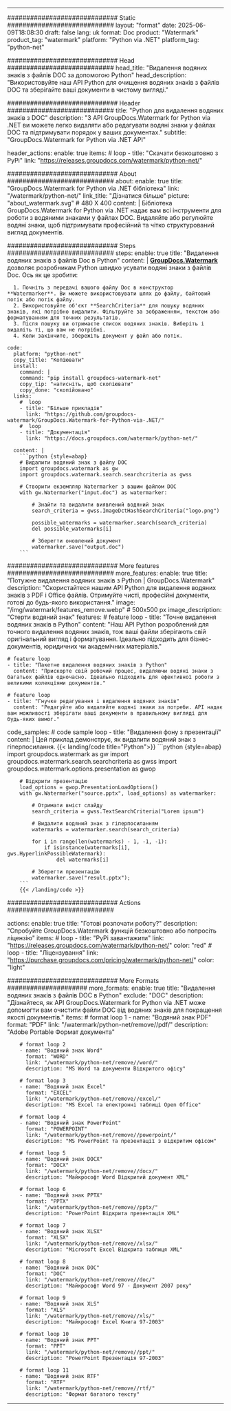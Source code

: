 
---
############################# Static ############################
layout: "format"
date:  2025-06-09T18:08:30
draft: false
lang: uk
format: Doc
product: "Watermark"
product_tag: "watermark"
platform: "Python via .NET"
platform_tag: "python-net"

############################# Head ############################
head_title: "Видалення водяних знаків з файлів DOC за допомогою Python"
head_description: "Використовуйте наш API Python для очищення водяних знаків з файлів DOC та зберігайте ваші документи в чистому вигляді."

############################# Header ############################
title: "Python для видалення водяних знаків з DOC" 
description: "З API GroupDocs.Watermark for Python via .NET ви можете легко видаляти або редагувати водяні знаки у файлах DOC та підтримувати порядок у ваших документах."
subtitle: "GroupDocs.Watermark for Python via .NET API" 

header_actions:
  enable: true
  items:
    #  loop
    - title: "Скачати безкоштовно з PyPi"
      link: "https://releases.groupdocs.com/watermark/python-net/"
      
############################# About ############################
about:
    enable: true
    title: "GroupDocs.Watermark for Python via .NET бібліотека"
    link: "/watermark/python-net/"
    link_title: "Дізнатися більше"
    picture: "about_watermark.svg" # 480 X 400
    content: |
       Бібліотека GroupDocs.Watermark for Python via .NET надає вам всі інструменти для роботи з водяними знаками у файлах DOC. Видаляйте або регулюйте водяні знаки, щоб підтримувати професійний та чітко структурований вигляд документів.

############################# Steps ############################
steps:
    enable: true
    title: "Видалення водяних знаків з файлів Doc в Python"
    content: |
      **[GroupDocs.Watermark](https://products.groupdocs.com/watermark/python-net/)** дозволяє розробникам Python швидко усувати водяні знаки з файлів Doc. Ось як це зробити:
      
      1. Почніть з передачі вашого файлу Doc в конструктор **Watermarker**. Ви можете використовувати шлях до файлу, байтовий потік або потік файлу.
      2. Використовуйте об'єкт **SearchCriteria** для пошуку водяних знаків, які потрібно видалити. Фільтруйте за зображенням, текстом або форматуванням для точних результатів.
      3. Після пошуку ви отримаєте список водяних знаків. Виберіть і видаліть ті, що вам не потрібні.
      4. Коли закінчите, збережіть документ у файл або потік.
   
    code:
      platform: "python-net"
      copy_title: "Копіювати"
      install:
        command: |
        command: "pip install groupdocs-watermark-net"
        copy_tip: "натисніть, щоб скопіювати"
        copy_done: "скопійовано"
      links:
        #  loop
        - title: "Більше прикладів"
          link: "https://github.com/groupdocs-watermark/GroupDocs.Watermark-for-Python-via-.NET/"
        #  loop
        - title: "Документація"
          link: "https://docs.groupdocs.com/watermark/python-net/"
          
      content: |
        ```python {style=abap}
        # Видалити водяний знак з файлу DOC
        import groupdocs.watermark as gw
        import groupdocs.watermark.search.searchcriteria as gwss

        # Створити екземпляр Watermarker з вашим файлом DOC
        with gw.Watermarker("input.doc") as watermarker:

            # Знайти та видалити виявлений водяний знак
            search_criteria = gwss.ImageDctHashSearchCriteria("logo.png")

            possible_watermarks = watermarker.search(search_criteria)
            del possible_watermarks[i]

            # Зберегти оновлений документ
            watermarker.save("output.doc")
        ```  

############################# More features ############################
more_features:
  enable: true
  title: "Потужне видалення водяних знаків з Python | GroupDocs.Watermark"
  description: "Скористайтеся нашим API Python для видалення водяних знаків з PDF і Office файлів. Отримуйте чисті, професійні документи, готові до будь-якого використання."
  image: "/img/watermark/features_remove.webp" # 500x500 px
  image_description: "Стерти водяний знак"
  features:
    # feature loop
    - title: "Точне видалення водяних знаків в Python"
      content: "Наш API Python розроблений для точного видалення водяних знаків, тож ваші файли зберігають свій оригінальний вигляд і форматування. Ідеально підходить для бізнес-документів, юридичних чи академічних матеріалів."

    # feature loop
    - title: "Пакетне видалення водяних знаків з Python"
      content: "Прискорте свій робочий процес, видаляючи водяні знаки з багатьох файлів одночасно. Ідеально підходить для ефективної роботи з великими колекціями документів."

    # feature loop
    - title: "Гнучке редагування і видалення водяних знаків"
      content: "Редагуйте або видаляйте водяні знаки за потреби. API надає вам можливості зберігати ваші документи в правильному вигляді для будь-яких вимог."
      
  code_samples:
    # code sample loop
    - title: "Видалення фону з презентації"
      content: |
        Цей приклад демонструє, як видалити водяний знак з гіперпосилання.
        {{< landing/code title="Python">}}
        ```python {style=abap}
        import groupdocs.watermark as gw
        import groupdocs.watermark.search.searchcriteria as gwss
        import groupdocs.watermark.options.presentation as gwop

        # Відкрити презентацію
        load_options = gwop.PresentationLoadOptions()
        with gw.Watermarker("source.pptx", load_options) as watermarker:

            # Отримати вміст слайду
            search_criteria = gwss.TextSearchCriteria("Lorem ipsum")

            # Видалити водяний знак з гіперпосиланням
            watermarks = watermarker.search(search_criteria)

            for i in range(len(watermarks) - 1, -1, -1):
                if isinstance(watermarks[i], gws.HyperlinkPossibleWatermark):
                    del watermarks[i]

            # Зберегти презентацію
            watermarker.save("result.pptx");
        ```
        {{< /landing/code >}}


############################# Actions ############################

actions:
  enable: true
  title: "Готові розпочати роботу?"
  description: "Спробуйте GroupDocs.Watermark функцій безкоштовно або попросіть ліцензію"
  items:
    #  loop
    - title: "PyPi завантажити"
      link: "https://releases.groupdocs.com/watermark/python-net/"
      color: "red"
        #  loop
    - title: "Ліцензування"
      link: "https://purchase.groupdocs.com/pricing/watermark/python-net/"
      color: "light"


############################# More Formats #####################
more_formats:
    enable: true
    title: "Видалення водяних знаків з файлів DOC в Python"
    exclude: "DOC"
    description: "Дізнайтеся, як API GroupDocs.Watermark for Python via .NET може допомогти вам очистити файли DOC від водяних знаків для покращення якості документів."
    items: 
        # format loop 1
        - name: "Водяний знак PDF"
          format: "PDF"
          link: "/watermark/python-net/remove//pdf/"
          description: "Adobe Portable Формат документа"

        # format loop 2
        - name: "Водяний знак Word"
          format: "WORD"
          link: "/watermark/python-net/remove//word/"
          description: "MS Word та документи Відкритого офісу"
          
        # format loop 3
        - name: "Водяний знак Excel"
          format: "EXCEL"
          link: "/watermark/python-net/remove//excel/"
          description: "MS Excel та електронні таблиці Open Office"

        # format loop 4
        - name: "Водяний знак PowerPoint"
          format: "POWERPOINT"
          link: "/watermark/python-net/remove//powerpoint/"
          description: "MS PowerPoint та презентації з відкритим офісом"

        # format loop 5
        - name: "Водяний знак DOCX"
          format: "DOCX"
          link: "/watermark/python-net/remove//docx/"
          description: "Майкрософт Word Відкритий документ XML"
          
        # format loop 6
        - name: "Водяний знак PPTX"
          format: "PPTX"
          link: "/watermark/python-net/remove//pptx/"
          description: "PowerPoint Відкрита презентація XML"
          
        # format loop 7
        - name: "Водяний знак XLSX"
          format: "XLSX"
          link: "/watermark/python-net/remove//xlsx/"
          description: "Microsoft Excel Відкрита таблиця XML"

        # format loop 8
        - name: "Водяний знак DOC"
          format: "DOC"
          link: "/watermark/python-net/remove//doc/"
          description: "Майкрософт Word 97 - Документ 2007 року"

        # format loop 9
        - name: "Водяний знак XLS"
          format: "XLS"
          link: "/watermark/python-net/remove//xls/"
          description: "Майкрософт Excel Книга 97-2003"

        # format loop 10
        - name: "Водяний знак PPT"
          format: "PPT"
          link: "/watermark/python-net/remove//ppt/"
          description: "PowerPoint Презентація 97-2003"

        # format loop 11
        - name: "Водяний знак RTF"
          format: "RTF"
          link: "/watermark/python-net/remove//rtf/"
          description: "Формат багатого тексту"

---